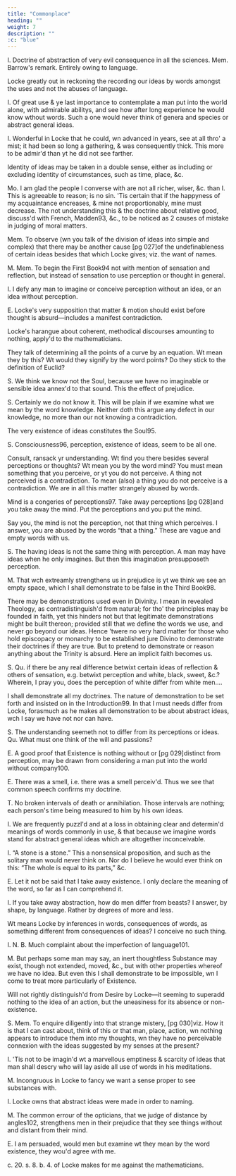 ```yaml
---
title: "Commonplace"
heading: ""
weight: 7
description: ""
:c: "blue"
---
```



I. Doctrine of abstraction of very evil consequence in all the sciences. Mem. Barrow's remark. Entirely owing to language.

Locke greatly out in reckoning the recording our ideas by words amongst the uses and not the abuses of language.

I. Of great use & ye last importance to contemplate a man put into the world alone, with admirable abilitys, and see how after long experience he would know wthout words. Such a one would never think of genera and species or abstract general ideas.

I.
Wonderful in Locke that he could, wn advanced in years, see at all thro' a mist; it had been so long a gathering, & was consequently thick. This more to be admir'd than yt he did not see farther.

Identity of ideas may be taken in a double sense, either as including or excluding identity of circumstances, such as time, place, &c.

Mo.
I am glad the people I converse with are not all richer, wiser, &c. than I. This is agreeable to reason; is no sin. 'Tis certain that if the happyness of my acquaintance encreases, & mine not proportionably, mine must decrease. The not understanding this & the doctrine about relative good, discuss'd with French, Madden93, &c., to be noticed as 2 causes of mistake in judging of moral matters.

Mem. To observe (wn you talk of the division of ideas into simple and complex) that there may be another cause [pg 027]of the undefinableness of certain ideas besides that which Locke gives; viz. the want of names.

M.
Mem. To begin the First Book94 not with mention of sensation and reflection, but instead of sensation to use perception or thought in general.

I.
I defy any man to imagine or conceive perception without an idea, or an idea without perception.

E.
Locke's very supposition that matter & motion should exist before thought is absurd—includes a manifest contradiction.

Locke's harangue about coherent, methodical discourses amounting to nothing, apply'd to the mathematicians.

They talk of determining all the points of a curve by an equation. Wt mean they by this? Wt would they signify by the word points? Do they stick to the definition of Euclid?

S.
We think we know not the Soul, because we have no imaginable or sensible idea annex'd to that sound. This the effect of prejudice.

S.
Certainly we do not know it. This will be plain if we examine what we mean by the word knowledge. Neither doth this argue any defect in our knowledge, no more than our not knowing a contradiction.

The very existence of ideas constitutes the Soul95.

S.
Consciousness96, perception, existence of ideas, seem to be all one.

Consult, ransack yr understanding. Wt find you there besides several perceptions or thoughts? Wt mean you by the word mind? You must mean something that you perceive, or yt you do not perceive. A thing not perceived is a contradiction. To mean (also) a thing you do not perceive is a contradiction. We are in all this matter strangely abused by words.

Mind is a congeries of perceptions97. Take away perceptions [pg 028]and you take away the mind. Put the perceptions and you put the mind.

Say you, the mind is not the perception, not that thing which perceives. I answer, you are abused by the words “that a thing.” These are vague and empty words with us.

S.
The having ideas is not the same thing with perception. A man may have ideas when he only imagines. But then this imagination presupposeth perception.

M.
That wch extreamly strengthens us in prejudice is yt we think we see an empty space, which I shall demonstrate to be false in the Third Book98.

There may be demonstrations used even in Divinity. I mean in revealed Theology, as contradistinguish'd from natural; for tho' the principles may be founded in faith, yet this hinders not but that legitimate demonstrations might be built thereon; provided still that we define the words we use, and never go beyond our ideas. Hence 'twere no very hard matter for those who hold episcopacy or monarchy to be established jure Divino to demonstrate their doctrines if they are true. But to pretend to demonstrate or reason anything about the Trinity is absurd. Here an implicit faith becomes us.

S.
Qu. if there be any real difference betwixt certain ideas of reflection & others of sensation, e.g. betwixt perception and white, black, sweet, &c.? Wherein, I pray you, does the perception of white differ from white men....

I shall demonstrate all my doctrines. The nature of demonstration to be set forth and insisted on in the Introduction99. In that I must needs differ from Locke, forasmuch as he makes all demonstration to be about abstract ideas, wch I say we have not nor can have.

S.
The understanding seemeth not to differ from its perceptions or ideas. Qu. What must one think of the will and passions?

E.
A good proof that Existence is nothing without or [pg 029]distinct from perception, may be drawn from considering a man put into the world without company100.

E.
There was a smell, i.e. there was a smell perceiv'd. Thus we see that common speech confirms my doctrine.

T.
No broken intervals of death or annihilation. Those intervals are nothing; each person's time being measured to him by his own ideas.

I.
We are frequently puzzl'd and at a loss in obtaining clear and determin'd meanings of words commonly in use, & that because we imagine words stand for abstract general ideas which are altogether inconceivable.

I.
“A stone is a stone.” This a nonsensical proposition, and such as the solitary man would never think on. Nor do I believe he would ever think on this: “The whole is equal to its parts,” &c.

E.
Let it not be said that I take away existence. I only declare the meaning of the word, so far as I can comprehend it.

I.
If you take away abstraction, how do men differ from beasts? I answer, by shape, by language. Rather by degrees of more and less.

Wt means Locke by inferences in words, consequences of words, as something different from consequences of ideas? I conceive no such thing.

I.
N. B. Much complaint about the imperfection of language101.

M.
But perhaps some man may say, an inert thoughtless Substance may exist, though not extended, moved, &c., but with other properties whereof we have no idea. But even this I shall demonstrate to be impossible, wn I come to treat more particularly of Existence.

Will not rightly distinguish'd from Desire by Locke—it seeming to superadd nothing to the idea of an action, but the uneasiness for its absence or non-existence.

S.
Mem. To enquire diligently into that strange mistery, [pg 030]viz. How it is that I can cast about, think of this or that man, place, action, wn nothing appears to introduce them into my thoughts, wn they have no perceivable connexion with the ideas suggested by my senses at the present?

I.
'Tis not to be imagin'd wt a marvellous emptiness & scarcity of ideas that man shall descry who will lay aside all use of words in his meditations.

M.
Incongruous in Locke to fancy we want a sense proper to see substances with.

I.
Locke owns that abstract ideas were made in order to naming.

M.
The common errour of the opticians, that we judge of distance by angles102, strengthens men in their prejudice that they see things without and distant from their mind.

E.
I am persuaded, would men but examine wt they mean by the word existence, they wou'd agree with me.

c. 20. s. 8. b. 4. of Locke makes for me against the mathematicians.


